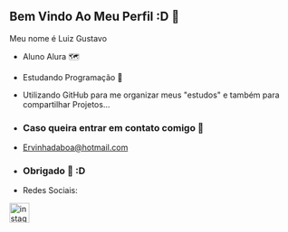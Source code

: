 ## Bem Vindo Ao Meu Perfil :D 💙

Meu nome é Luiz Gustavo

- Aluno Alura 🗺️
- Estudando Programação 🤖
- Utilizando GitHub para me organizar meus "estudos" e também para compartilhar Projetos...

- ### Caso queira entrar em contato comigo 📧

- Ervinhadaboa@hotmail.com

- ### Obrigado 💟 :D

- Redes Sociais:
<div align="left">
  <a href="https://www.instagram.com/o_tal_do_gustavizz?igsh=MWZ5MzU4Y292NDkxMA==" target="_blank">
    <img src="https://img.shields.io/static/v1?message=Instagram&logo=instagram&label=&color=E4405F&logoColor=white&labelColor=&style=for-the-badge" height="35" alt="instagram logo"  />
  </a>
</div>

###

  
